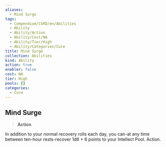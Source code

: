 ```yaml
---
aliases:
  - Mind Surge
tags:
  - Compendium/CSRD/en/Abilities
  - Ability
  - Ability/Action
  - Ability/Cost/NA
  - Ability/Tier/High
  - Ability/Categories/Cure
title: Mind Surge
collection: Abilities
kind: Ability
action: true
enabler: false
cost: NA
tier: High
pools: []
categories:
  - Cure
---
```

## Mind Surge    
>**Action**  
    
In addition to your normal recovery rolls each day, you can-at any time between ten-hour rests-recover 1d6 + 6 points to your Intellect Pool. Action.